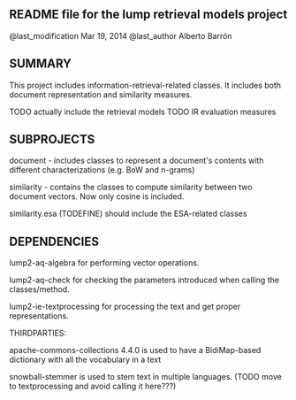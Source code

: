 README file for the lump retrieval models project
-------------------------------------------------

@last_modification Mar 19, 2014 
@last_author Alberto Barrón


SUMMARY
-------

This project includes information-retrieval-related classes. It includes
both document representation and similarity measures. 

TODO actually include the retrieval models
TODO IR evaluation measures

SUBPROJECTS
-----------

document - includes classes to represent a document's contents with different
	characterizations (e.g. BoW and n-grams) 

similarity - contains the classes to compute similarity between two document
	vectors. Now only cosine is included.

similarity.esa (TODEFINE) should include the ESA-related classes
	
	
DEPENDENCIES
------------

lump2-aq-algebra for performing vector operations.
 
lump2-aq-check for checking the parameters introduced when calling the 
	classes/method.

lump2-ie-textprocessing for processing the text and get proper representations.

THIRDPARTIES:

apache-commons-collections 4.4.0 is used to have a BidiMap-based dictionary
	with all the vocabulary in a text
	
snowball-stemmer is used to stem text in multiple languages. 
	(TODO move to textprocessing and avoid calling it here???)
